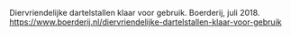 Diervriendelijke dartelstallen klaar voor gebruik. Boerderij, juli 2018. https://www.boerderij.nl/diervriendelijke-dartelstallen-klaar-voor-gebruik
